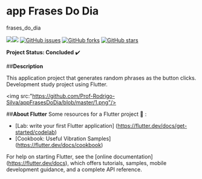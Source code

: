 # app Frases Do Dia

frases_do_dia

<img src="https://img.shields.io/static/v1?label=version&message=v1.0&color=success&style=flat"/><img src="https://img.shields.io/static/v1?label=build&message=passing&color=success&style=flat"/>
<a href="https://github.com/Prof-Rodrigo-Silva/appFrasesDoDia/issues"><img alt="GitHub issues" src="https://img.shields.io/github/issues/Prof-Rodrigo-Silva/appFrasesDoDia"></a>
<a href="https://github.com/Prof-Rodrigo-Silva/appFrasesDoDia/network"><img alt="GitHub forks" src="https://img.shields.io/github/forks/Prof-Rodrigo-Silva/appFrasesDoDia"></a>
<a href="https://github.com/Prof-Rodrigo-Silva/appFrasesDoDia/stargazers"><img alt="GitHub stars" src="https://img.shields.io/github/stars/Prof-Rodrigo-Silva/appFrasesDoDia"></a>


**Project Status: Concluded** :heavy_check_mark:

##**Description**

This application project that generates random phrases as the button clicks. Development study project using Flutter.

<img src:"https://github.com/Prof-Rodrigo-Silva/appFrasesDoDia/blob/master/1.png"/>

##**About Flutter**
Some resources for a Flutter project :hammer: :

- [Lab: write your first Flutter application] (https://flutter.dev/docs/get-started/codelab)
- [Cookbook: Useful Vibration Samples] (https://flutter.dev/docs/cookbook)

For help on starting Flutter, see the
[online documentation] (https://flutter.dev/docs), which offers tutorials,
samples, mobile development guidance, and a complete API reference.
